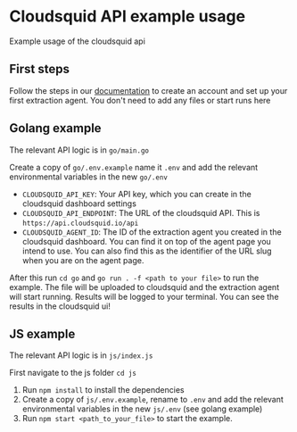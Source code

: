 # Cloudsquid API example usage
Example usage of the cloudsquid api

## First steps

Follow the steps in our [documentation](https://docs.cloudsquid.io/docs/quickstart) to create an account and set up your first extraction agent. You don't need to add any files or start runs here

## Golang example
The relevant API logic is in `go/main.go`

Create a copy of `go/.env.example` name it `.env` and add the relevant environmental variables in the new `go/.env`
- `CLOUDSQUID_API_KEY`: Your API key, which you can create in the cloudsquid dashboard settings
- `CLOUDSQUID_API_ENDPOINT`: The URL of the cloudsquid API. This is `https://api.cloudsquid.io/api`
- `CLOUDSQUID_AGENT_ID`: The ID of the extraction agent you created in the cloudsquid dashboard. You can find it on top of the agent page you intend to use. You can also find this as the identifier of the URL slug when you are on the agent page. 

After this run `cd go` and `go run . -f <path to your file>` to run the example. The file will be uploaded to cloudsquid and the extraction agent will start running. Results will be logged to your terminal. You can see the results in the cloudsquid ui!

## JS example
The relevant API logic is in `js/index.js`

First navigate to the js folder `cd js`

1. Run `npm install` to install the dependencies
2. Create a copy of `js/.env.example`, rename to `.env` and add the relevant environmental variables in the new  `js/.env` (see golang example)
3. Run `npm start <path_to_your_file>` to start the example.

